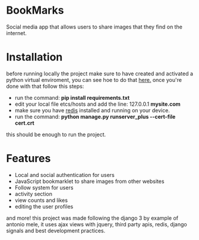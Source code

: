 # BookMarks
Social media app that allows users to share images that they find on the internet.

# Installation

before running locally the project make sure to have created and activated a python virtual enviroment, you can see hoe to do that [here.](https://docs.python.org/3/tutorial/venv.html) once you're done with that follow this steps:

- run the command: **pip install requirements.txt**
- edit your local file etcs/hosts and add the line: 127.0.0.1 **mysite.com**
- make sure you have [redis](https://redis.io/) installed and running on your device.
- run the command: **python manage.py runserver_plus --cert-file cert.crt**

this should be enough to run the project.

# Features

- Local and social authentication for users
- JavaScript bookmarklet to share images from other websites
- Follow system for users
- activity section
- view counts and likes
- editing the user profiles
 
and more! this project was made following the django 3 by example of antonio mele, it uses ajax views with jquery, third party apis, redis, django signals and best development practices.

